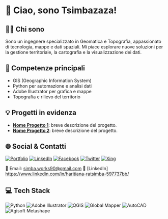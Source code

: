 # 👋 Ciao, sono Tsimbazaza!

## 👨‍💻 Chi sono
Sono un ingegnere specializzato in Geomatica e Topografia, appassionato di tecnologia, mappe e dati spaziali. Mi piace esplorare nuove soluzioni per la gestione territoriale, la cartografia e la visualizzazione dei dati.

## 🚀 Competenze principali
- GIS (Geographic Information System)
- Python per automazione e analisi dati
- Adobe Illustrator per grafica e mappe
- Topografia e rilievo del territorio

## 💡 Progetti in evidenza
- **[Nome Progetto 1](link-progetto)**: breve descrizione del progetto.
- **[Nome Progetto 2](link-progetto)**: breve descrizione del progetto.

## 🌐 Social & Contatti
[![Portfolio](https://img.shields.io/badge/Behance-1769ff?logo=behance&logoColor=white)](https://behance.net/Tsimbazaza)
[![LinkedIn](https://img.shields.io/badge/LinkedIn-0A66C2?logo=linkedin&logoColor=white)](https://www.linkedin.com/in/Tsimbazaza)
[![Facebook](https://img.shields.io/badge/Facebook-1877F2?logo=facebook&logoColor=white)](https://facebook.com/Tsimbazaza)
[![Twitter](https://img.shields.io/badge/Twitter-1DA1F2?logo=twitter&logoColor=white)](https://twitter.com/Tsimbazaza)
[![Xing](https://img.shields.io/badge/Xing-006567?logo=xing&logoColor=white)](https://www.xing.com/profile/Tsimbazaza)

📧 Email: simba.works90@gmail.com 
🔗 [LinkedIn] https://www.linkedin.com/in/haritiana-ratsimba-597737bb/

## 💻 Tech Stack
![Python](https://img.shields.io/badge/python-3670A0?style=for-the-badge&logo=python&logoColor=ffdd54)
![Adobe Illustrator](https://img.shields.io/badge/adobeillustrator-%23FF9A00.svg?style=for-the-badge&logo=adobeillustrator&logoColor=white)
![QGIS](https://img.shields.io/badge/QGIS-589632?style=for-the-badge&logo=qgis&logoColor=white)
![Global Mapper](https://img.shields.io/badge/Global%20Mapper-1d3557?style=for-the-badge&logo=data:image/png;base64,iVBORw0KGgo=) <!-- Badge generico, personalizzabile se hai un logo -->
![AutoCAD](https://img.shields.io/badge/AutoCAD-e12127?style=for-the-badge&logo=autodesk&logoColor=white)
![Agisoft Metashape](https://img.shields.io/badge/Agisoft%20Metashape-26a69a?style=for-the-badge&logo=data:image/png;base64,iVBORw0KGgo=) <!-- Badge generico, personalizzabile se hai un logo -->

<!---
Tsimbazaza/Tsimbazaza is a ✨ special ✨ repository because its `README.md` (this file) appears on your GitHub profile.
You can click the Preview link to take a look at your changes.
--->
